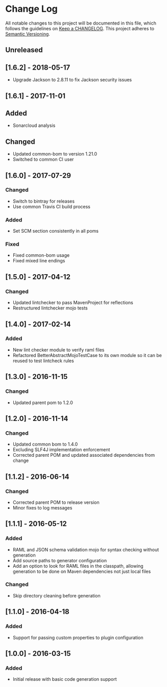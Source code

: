 # Change Log
All notable changes to this project will be documented in this file, which follows the guidelines 
on [Keep a CHANGELOG](http://keepachangelog.com/). This project adheres to 
[Semantic Versioning](http://semver.org/).

## Unreleased

## [1.6.2] - 2018-05-17
- Upgrade Jackson to 2.8.11 to fix Jackson security issues 

## [1.6.1] - 2017-11-01

## Added
- Sonarcloud analysis

## Changed
- Updated common-bom to version 1.21.0
- Switched to common CI user

## [1.6.0] - 2017-07-29

### Changed
- Switch to bintray for releases
- Use common Travis CI build process

### Added
- Set SCM section consistently in all poms

### Fixed
- Fixed common-bom usage
- Fixed mixed line endings

## [1.5.0] - 2017-04-12

### Changed
- Updated lintchecker to pass MavenProject for reflections
- Restructured lintchecker mojo tests

## [1.4.0] - 2017-02-14

### Added
- New lint checker module to verify raml files
- Refactored BetterAbstractMojoTestCase to its own module so it can be reused to test lintcheck rules

## [1.3.0] - 2016-11-15

### Changed

- Updated parent pom to 1.2.0

## [1.2.0] - 2016-11-14

### Changed

- Updated common bom to 1.4.0
- Excluding SLF4J implementation enforcement
- Corrected parent POM and updated associated dependencies from change


## [1.1.2] - 2016-06-14

### Changed

- Corrected parent POM to release version
- Minor fixes to log messages

## [1.1.1] - 2016-05-12

### Added

- RAML and JSON schema validation mojo for syntax checking without generation
- Add source paths to generator configuration
- Add an option to look for RAML files in the classpath, allowing generation to be done on Maven dependencies not just local files

### Changed

- Skip directory cleaning before generation

## [1.1.0] - 2016-04-18

### Added

- Support for passing custom properties to plugin configuration

## [1.0.0] - 2016-03-15

### Added

- Initial release with basic code generation support
